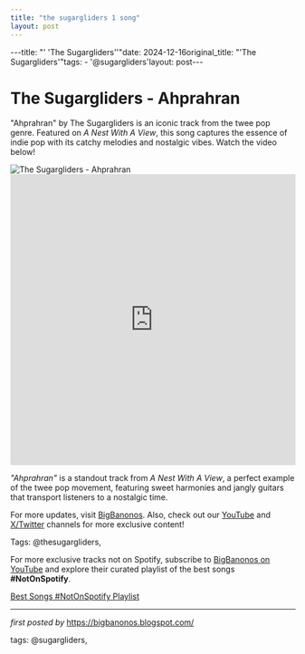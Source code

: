 ```yaml
---
title: "the sugargliders 1 song"
layout: post
---
```

---title: "' 'The Sugargliders''"date: 2024-12-16original_title: "'The Sugargliders'"tags:  - '@sugargliders'layout: post---<!-- Title of the Post --><h1 >The Sugargliders - Ahprahran</h1> <!-- Introductory Text --><p >"Ahprahran" by The Sugargliders is an iconic track from the twee pop genre. Featured on *A Nest With A View*, this song captures the essence of indie pop with its catchy melodies and nostalgic vibes. Watch the video below!</p> <!-- Featured Image --><div > <img src="https://f4.bcbits.com/img/0014291021_25.jpg" alt="The Sugargliders - Ahprahran" /></div> <!-- YouTube Video Embed --><div > <iframe width="100%" height="514" src="https://www.youtube.com/embed/L4AO1Nyqw0k" title="The Sugargliders - Ahprahran" frameborder="0" allow="accelerometer; autoplay; clipboard-write; encrypted-media; gyroscope; picture-in-picture; web-share" referrerpolicy="strict-origin-when-cross-origin" allowfullscreen></iframe></div> <!-- Song Information --><div > <p><em>"Ahprahran"</em> is a standout track from *A Nest With A View*, a perfect example of the twee pop movement, featuring sweet harmonies and jangly guitars that transport listeners to a nostalgic time.</p></div> <!-- Footer Links --><div > <p>For more updates, visit <a href="https://bigbanonos.blogspot.com/" target="_blank">BigBanonos</a>. Also, check out our <a href="https://www.youtube.com/@BigBanonos" target="_blank">YouTube</a> and <a href="https://x.com/bigbanonos" target="_blank">X/Twitter</a> channels for more exclusive content!</p></div> <!-- Tags --><p >Tags: @thesugargliders,</p><!--Subscribe and Playlist Links--><div>    <p>For more exclusive tracks not on Spotify, subscribe to <a href="https://www.youtube.com/@BigBanonos" target="_blank">BigBanonos on YouTube</a> and explore their curated playlist of the best songs <strong>#NotOnSpotify</strong>.</p>    <p><a href="https://www.youtube.com/playlist?list=PLtuNtuTatqI0kFahUCbtbfenC_ET5O_tr" target="_blank">Best Songs #NotOnSpotify Playlist<br /></a></p></div><hr /><p><em>first posted by</em> <a href="https://bigbanonos.blogspot.com/" rel="noopener" target="_new">https://bigbanonos.blogspot.com/</a></p><p>tags: @sugargliders,</p>